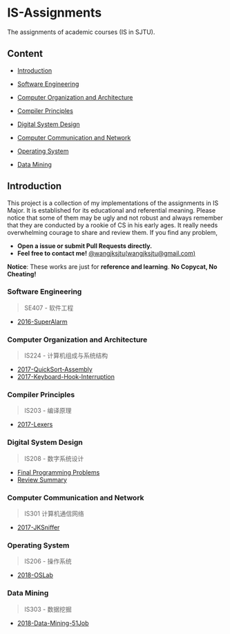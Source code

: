# IS-Assignments
The assignments of academic courses (IS in SJTU).
## Content

* [Introduction](#introduction)

* [Software Engineering](#software-engineering)
* [Computer Organization and Architecture](#computer-organization-and-architecture)
* [Compiler Principles](#compiler-principles)
* [Digital System Design](#digital-system-design)
* [Computer Communication and Network](#computer-communication-and-network)
* [Operating System](#operating-system)
* [Data Mining](#data-mining)

<!--
* [Principles of Computer Virus](#principles-of-computer-virus)
-->
## Introduction

This project is a collection of my implementations of the assignments in IS Major. It is established for its educational and referential meaning. Please notice that some of them may be ugly and not robust and always remember that they are conducted by a rookie of CS in his early ages. It really needs overwhelming courage to share and review them. If you find any problem,

  * __Open a issue or submit Pull Requests directly.__
  * __Feel free to contact me!__ [@wangjksjtu(wangjksjtu@gmail.com)](http://wangjk.me)

__Notice__: These works are just for __reference and learning__. __No Copycat, No Cheating!__

### Software Engineering
> SE407 - 软件工程
* [2016-SuperAlarm](https://github.com/wangjksjtu/SuperAlarm)

### Computer Organization and Architecture
> IS224 - 计算机组成与系统结构
* [2017-QuickSort-Assembly](https://github.com/wangjksjtu/IS-Assignments/blob/master/IS224/quicksort_signed.asm)
* [2017-Keyboard-Hook-Interruption](https://github.com/wangjksjtu/IS-Assignments/blob/master/IS224/keyboard_hook.asm)

### Compiler Principles
> IS203 - 编译原理
* [2017-Lexers](https://github.com/wangjksjtu/IS-Assignments/tree/master/IS203)

### Digital System Design
> IS208 - 数字系统设计
* [Final Programming Problems](https://github.com/wangjksjtu/IS-Assignments/tree/master/IS208)
* [Review Summary](https://github.com/wangjksjtu/verilog)

### Computer Communication and Network
> IS301 计算机通信网络
* [2017-JKSniffer](https://github.com/wangjksjtu/JKSniffer)

### Operating System
> IS206 - 操作系统 
* [2018-OSLab](https://github.com/wangjksjtu/IS-Assignments/tree/master/IS206)

### Data Mining
> IS303 - 数据挖掘 
* [2018-Data-Mining-51Job](https://github.com/wangjksjtu/Data-Mining-51Job)

<!--
### Principles of Computer Virus
> IS217 - 计算机病毒原理
-->
